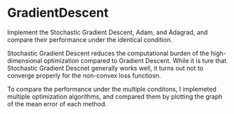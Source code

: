 # GradientDescent
Implement the Stochastic Gradient Descent, Adam, and Adagrad, and compare their performance under the identical condition.

Stochastic Gradient Descent reduces the computational burden of the high-dimensional optimization compared to Gradient Descent.
While it is ture that Stochastic Gradient Descnet generally works well, it turns out not to converge properly for the non-convex
loss functiosn. 

To compare the performance under the multiple conditons, I implemeted multiple optimization algorithms, and compared
them by plotting the graph of the mean error of each method.
